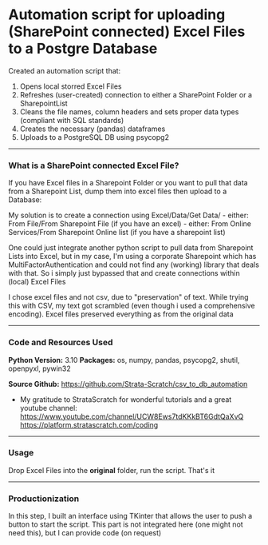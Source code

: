 # Automation script for uploading (SharePoint connected) Excel Files to a Postgre Database

Created an automation script that: 
  1. Opens local storred Excel Files 
  2. Refreshes (user-created) connection to either a SharePoint Folder or a SharepointList 
  3. Cleans the file names, column headers and sets proper data types (compliant with SQL standards)
  4. Creates the necessary (pandas) dataframes
  5. Uploads to a PostgreSQL DB using psycopg2


-------------------------
### What is a SharePoint connected Excel File?
If you have Excel files in a Sharepoint Folder or you want to pull that data from a Sharepoint List, dump them into excel files then upload to a Database:

My solution is to create a connection using Excel/Data/Get Data/ 
                                                                - either: From File/From Sharepoint File (if you have an excel)
                                                                - either: From Online Services/From Sharepoint Online list (if you have a sharepoint list)

One could just integrate another python script to pull data from Sharepoint Lists into Excel, but in my case, I'm using a corporate Sharepoint which has MultiFactorAuthentication and could not find any (working) library that deals with that. So i simply just bypassed that and create connections within (local) Excel Files

I chose excel files and not csv, due to "preservation" of text. 
While trying this with CSV, my text got scrambled (even though i used a comprehensive encoding). 
Excel files preserved everything as from the original data

-----------------------------
### Code and Resources Used
**Python Version:** 3.10
**Packages:** os, numpy, pandas, psycopg2, shutil, openpyxl, pywin32

**Source Github:** https://github.com/Strata-Scratch/csv_to_db_automation
* My gratitude to StrataScratch for wonderful tutorials and a great youtube channel:
https://www.youtube.com/channel/UCW8Ews7tdKKkBT6GdtQaXvQ
https://platform.stratascratch.com/coding

-------------------------

### Usage
Drop Excel Files into the **original** folder, run the script. That's it

----------

### Productionization
In this step, I built an interface using TKinter that allows the user to push a button to start the script. This part is not integrated here (one might not need this), but I can provide code (on request)
